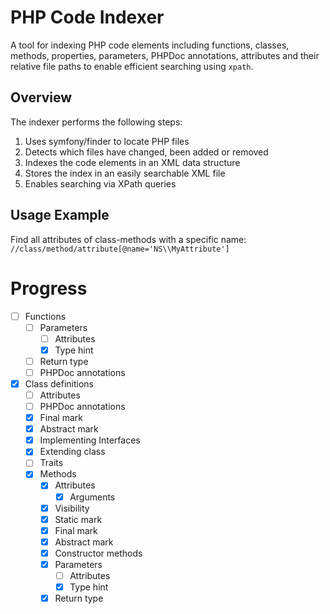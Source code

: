 # PHP Code Indexer

A tool for indexing PHP code elements including functions, classes, methods, properties, parameters, PHPDoc annotations,
attributes and their relative file paths to enable efficient searching using `xpath`.

## Overview

The indexer performs the following steps:

1. Uses symfony/finder to locate PHP files
2. Detects which files have changed, been added or removed
3. Indexes the code elements in an XML data structure
4. Stores the index in an easily searchable XML file
5. Enables searching via XPath queries

## Usage Example

Find all attributes of class-methods with a specific name:
`//class/method/attribute[@name='NS\\MyAttribute']`

# Progress

- [ ] Functions
  - [ ] Parameters
    - [ ] Attributes
    - [x] Type hint
  - [ ] Return type
  - [ ] PHPDoc annotations
- [x] Class definitions
  - [ ] Attributes
  - [ ] PHPDoc annotations
  - [x] Final mark
  - [x] Abstract mark
  - [x] Implementing Interfaces
  - [x] Extending class
  - [ ] Traits
  - [x] Methods
    - [x] Attributes
      - [x] Arguments 
    - [x] Visibility
    - [x] Static mark
    - [x] Final mark
    - [x] Abstract mark
    - [x] Constructor methods
    - [x] Parameters
      - [ ] Attributes
      - [x] Type hint
    - [x] Return type
